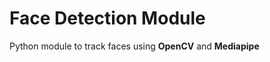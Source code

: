 # Face Detection Module

<p>Python module to track faces using <b>OpenCV</b> and <b>Mediapipe</b></p>
